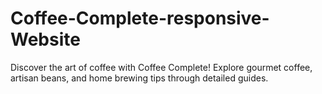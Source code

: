 # Coffee-Complete-responsive-Website
Discover the art of coffee with Coffee Complete! Explore gourmet coffee, artisan beans, and home brewing tips through detailed guides.
